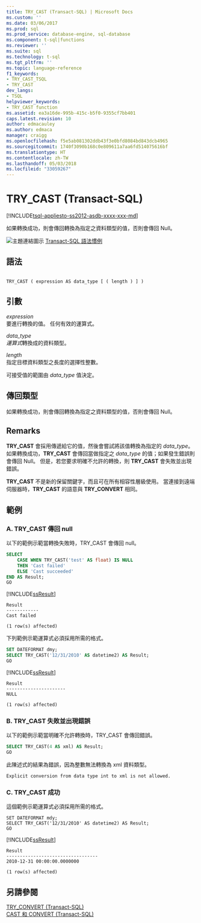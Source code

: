 ```yaml
---
title: TRY_CAST (Transact-SQL) | Microsoft Docs
ms.custom: ''
ms.date: 03/06/2017
ms.prod: sql
ms.prod_service: database-engine, sql-database
ms.component: t-sql|functions
ms.reviewer: ''
ms.suite: sql
ms.technology: t-sql
ms.tgt_pltfrm: ''
ms.topic: language-reference
f1_keywords:
- TRY_CAST_TSQL
- TRY_CAST
dev_langs:
- TSQL
helpviewer_keywords:
- TRY_CAST function
ms.assetid: ea3a16de-995b-415c-b5f0-9355cf7bb401
caps.latest.revision: 10
author: edmacauley
ms.author: edmaca
manager: craigg
ms.openlocfilehash: f5e5ab081302ddb43f3e0bfd8084bd843dcb4965
ms.sourcegitcommit: 1740f3090b168c0e809611a7aa6fd514075616bf
ms.translationtype: HT
ms.contentlocale: zh-TW
ms.lasthandoff: 05/03/2018
ms.locfileid: "33059267"
---
```

# <a name="trycast-transact-sql"></a>TRY_CAST (Transact-SQL)
[!INCLUDE[tsql-appliesto-ss2012-asdb-xxxx-xxx-md](../../includes/tsql-appliesto-ss2012-asdb-xxxx-xxx-md.md)]

  如果轉換成功，則會傳回轉換為指定之資料類型的值，否則會傳回 Null。  
  
 ![主題連結圖示](../../database-engine/configure-windows/media/topic-link.gif "主題連結圖示") [Transact-SQL 語法慣例](../../t-sql/language-elements/transact-sql-syntax-conventions-transact-sql.md)  
  
## <a name="syntax"></a>語法  
  
```  
  
TRY_CAST ( expression AS data_type [ ( length ) ] )  
```  
  
## <a name="arguments"></a>引數  
 *expression*  
 要進行轉換的值。 任何有效的運算式。  
  
 *data_type*  
 *運算式*轉換成的資料類型。  
  
 *length*  
 指定目標資料類型之長度的選擇性整數。  
  
 可接受值的範圍由 *data_type* 值決定。  
  
## <a name="return-types"></a>傳回類型  
 如果轉換成功，則會傳回轉換為指定之資料類型的值，否則會傳回 Null。  
  
## <a name="remarks"></a>Remarks  
 **TRY_CAST** 會採用傳遞給它的值，然後會嘗試將該值轉換為指定的 *data_type*。 如果轉換成功，**TRY_CAST** 會傳回當做指定之 *data_type* 的值；如果發生錯誤則會傳回 Null。 但是，若您要求明確不允許的轉換，則 **TRY_CAST** 會失敗並出現錯誤。  
  
 **TRY_CAST** 不是新的保留關鍵字，而且可在所有相容性層級使用。 當連接到遠端伺服器時，**TRY_CAST** 的語意與 **TRY_CONVERT** 相同。  
  
## <a name="examples"></a>範例  
  
### <a name="a-trycast-returns-null"></a>A. TRY_CAST 傳回 null  
 以下的範例示範當轉換失敗時，TRY_CAST 會傳回 null。  
  
```sql  
SELECT   
    CASE WHEN TRY_CAST('test' AS float) IS NULL   
    THEN 'Cast failed'  
    ELSE 'Cast succeeded'  
END AS Result;  
GO  
```  
  
 [!INCLUDE[ssResult](../../includes/ssresult-md.md)]  
  
```  
Result  
------------  
Cast failed  
  
(1 row(s) affected)  
```  
  
 下列範例示範運算式必須採用所需的格式。  
  
```sql  
SET DATEFORMAT dmy;  
SELECT TRY_CAST('12/31/2010' AS datetime2) AS Result;  
GO  
```  
  
 [!INCLUDE[ssResult](../../includes/ssresult-md.md)]  
  
```  
Result  
----------------------  
NULL  
  
(1 row(s) affected)  
```  
  
### <a name="b-trycast-fails-with-an-error"></a>B. TRY_CAST 失敗並出現錯誤  
 以下的範例示範當明確不允許轉換時，TRY_CAST 會傳回錯誤。  
  
```sql  
SELECT TRY_CAST(4 AS xml) AS Result;  
GO  
```  
  
 此陳述式的結果為錯誤，因為整數無法轉換為 xml 資料類型。  
  
```  
Explicit conversion from data type int to xml is not allowed.  
```  
  
### <a name="c-trycast-succeeds"></a>C. TRY_CAST 成功  
 這個範例示範運算式必須採用所需的格式。  
  
```  
SET DATEFORMAT mdy;  
SELECT TRY_CAST('12/31/2010' AS datetime2) AS Result;  
GO  
```  
  
 [!INCLUDE[ssResult](../../includes/ssresult-md.md)]  
  
```  
Result  
----------------------------------  
2010-12-31 00:00:00.0000000  
  
(1 row(s) affected)  
```  
  
## <a name="see-also"></a>另請參閱  
 [TRY_CONVERT &#40;Transact-SQL&#41;](../../t-sql/functions/try-convert-transact-sql.md)   
 [CAST 和 CONVERT &#40;Transact-SQL&#41;](../../t-sql/functions/cast-and-convert-transact-sql.md)  
  
  

